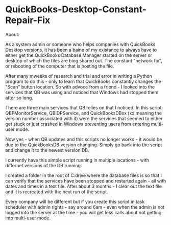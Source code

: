 # QuickBooks-Desktop-Constant-Repair-Fix

About:

As a system admin or someone who helps companies with QuickBooks Desktop versions, 
it has been a baine of my existance to always have to either get the QuickBooks Database Manager started on the 
server or desktop of which the files are bing shared out. The constant "network fix", or rebooting of the
computer that is hosting the file. 

After many mweeks of research and trial and error in writing a Python program to do this - only to learn that
QuickBooks constantly changes the "Scan" button location. So with advoce from a friend - I looked into the
services that QB was using and noticed that Windows had stopped them after so long. 

There are three main services that QB relies on that I noticed. In this script:
QBFMonitorService, QBIDPService, and QuickBooksDBxx (xx meaning the version number associated with it) were the services
that seemed to either get stuck or just crashed in Windows preventing users from entering multi-user mode.

Now yes - when QB updates and this scripts no longer works - it would be due to the QuickBooksDB version changing. 
Simply go back into the script and change it to the newest version DB. 

I currently have this simple script running in multiple locations - with differnet versions of the DB running.

I created a folder in the root of C:drive where the database files is so that I can verify that the services
have been stopped and restarted again - all with dates and times in a text file. After about 3 months - I clear
out the text file and it is recreated with the next run of the script.

Every company will be different but if you create this script in task scheduler with admin rights - say around 6am -
even when the admin is not logged into the server at the time - you will get less calls about not getting into multi-user mode.
